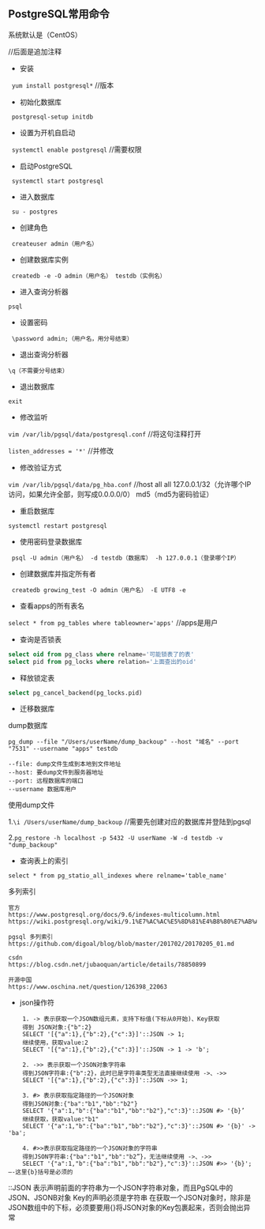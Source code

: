 PostgreSQL常用命令 
---
系统默认是（CentOS）

//后面是追加注释

* 安装

``` yum install postgresql*```  //版本

* 初始化数据库
  
``` postgresql-setup initdb```

* 设置为开机自启动
  
``` systemctl enable postgresql```  //需要权限

* 启动PostgreSQL

``` systemctl start postgresql``` 

* 进入数据库
  
``` su - postgres```  

* 创建角色
  
``` createuser admin（用户名）``` 

* 创建数据库实例

``` createdb -e -O admin（用户名） testdb（实例名）``` 

* 进入查询分析器

``` psql ``` 

* 设置密码
  
``` \password admin;（用户名，用分号结束）``` 

* 退出查询分析器
  
``` 
\q（不需要分号结束）
``` 

* 退出数据库
  
```
exit 
```

* 修改监听
  
``` vim /var/lib/pgsql/data/postgresql.conf ```  //将这句注释打开

``` listen_addresses = '*' ``` //并修改

* 修改验证方式
  
``` vim /var/lib/pgsql/data/pg_hba.conf ```  //host  all  all  127.0.0.1/32（允许哪个IP访问，如果允许全部，则写成0.0.0.0/0）  md5（md5为密码验证）  

* 重启数据库
  
``` systemctl restart postgresql ``` 

* 使用密码登录数据库
  
``` psql -U admin（用户名） -d testdb（数据库） -h 127.0.0.1（登录哪个IP）``` 

* 创建数据库并指定所有者

``` createdb growing_test -O admin（用户名） -E UTF8 -e``` 

* 查看apps的所有表名 

``` select * from pg_tables where tableowner='apps' ```  //apps是用户

* 查询是否锁表

```sql
select oid from pg_class where relname='可能锁表了的表'
select pid from pg_locks where relation='上面查出的oid'
```

* 释放锁定表
  
```sql
select pg_cancel_backend(pg_locks.pid) 
```

* 迁移数据库

dump数据库

``` pg_dump --file "/Users/userName/dump_backoup" --host "域名" --port "7531" --username "apps" testdb ```
          
    --file: dump文件生成到本地到文件地址
    --host: 要dump文件到服务器地址
    --port: 远程数据库的端口
    --username 数据库用户


使用dump文件

1.``` \i /Users/userName/dump_backoup ```  //需要先创建对应的数据库并登陆到pgsql
 
2.``` pg_restore -h localhost -p 5432 -U userName -W -d testdb -v "dump_backoup" ``` 

* 查询表上的索引

``` select * from pg_statio_all_indexes where relname='table_name' ```

多列索引

    官方
    https://www.postgresql.org/docs/9.6/indexes-multicolumn.html
    https://wiki.postgresql.org/wiki/9.1%E7%AC%AC%E5%8D%81%E4%B8%80%E7%AB%A0#.E5.A4.9A.E5.88.97.E7.B4.A2.E5.BC.95.28Multicolumn_Indexes.29
    
    pgsql 多列索引
    https://github.com/digoal/blog/blob/master/201702/20170205_01.md
    
    csdn
    https://blog.csdn.net/jubaoquan/article/details/78850899
    
    开源中国
    https://www.oschina.net/question/126398_22063

* json操作符

```
    1. -> 表示获取一个JSON数组元素，支持下标值(下标从0开始)、Key获取   
    得到 JSON对象:{"b":2}
    SELECT '[{"a":1},{"b":2},{"c":3}]'::JSON -> 1;
    继续使用，获取value:2
    SELECT '[{"a":1},{"b":2},{"c":3}]'::JSON -> 1 -> 'b';

    2. ->> 表示获取一个JSON对象字符串
    得到JSON字符串:{"b":2}，此时已是字符串类型无法直接继续使用 ->、->>
    SELECT '[{"a":1},{"b":2},{"c":3}]'::JSON ->> 1;

    3. #> 表示获取指定路径的一个JSON对象
    得到JSON对象:{"ba":"b1","bb":"b2"}
    SELECT '{"a":1,"b":{"ba":"b1","bb":"b2"},"c":3}'::JSON #> '{b}’
    继续获取，获取value:"b1"
    SELECT '{"a":1,"b":{"ba":"b1","bb":"b2"},"c":3}'::JSON #> '{b}' -> 'ba';

    4. #>>表示获取指定路径的一个JSON对象的字符串
    得到JSON字符串:{"ba":"b1","bb":"b2”}，无法继续使用 ->、->>
    SELECT '{"a":1,"b":{"ba":"b1","bb":"b2"},"c":3}'::JSON #>> '{b}'; —-这里{b}括号是必须的
```
::JSON 表示声明前面的字符串为一个JSON字符串对象，而且PgSQL中的JSON、JSONB对象 Key的声明必须是字符串
在获取一个JSON对象时，除非是JSON数组中的下标，必须要要用{}将JSON对象的Key包裹起来，否则会抛出异常
